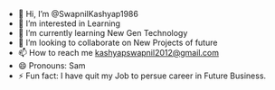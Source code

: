 - 👋 Hi, I’m @SwapnilKashyap1986
- 👀 I’m interested in Learning
- 🌱 I’m currently learning New Gen Technology
- 💞️ I’m looking to collaborate on New Projects of future
- 📫 How to reach me kashyapswapnil2012@gmail.com
- 😄 Pronouns: Sam
- ⚡ Fun fact: I have quit my Job to persue career in Future Business. 

<!---
SwapnilKashyap1986/SwapnilKashyap1986 is a ✨ special ✨ repository because its `README.md` (this file) appears on your GitHub profile.
You can click the Preview link to take a look at your changes.
--->
